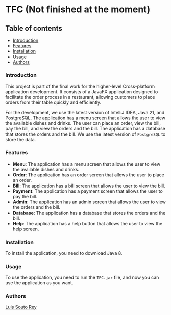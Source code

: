 TFC (Not finished at the moment)
=====================
Table of contents
---------------------
- [Introduction](#introduction)
- [Features](#features)
- [Installation](#installation)
- [Usage](#usage)
- [Authors](#authors)

### Introduction
This project is part of the final work for the higher-level Cross-platform application development. It consists of a JavaFX application designed to facilitate the order process in a restaurant, allowing customers to place orders from their table quickly and efficiently.

For the development, we use the latest version of IntelliJ IDEA, Java 21, and PostgreSQL. The application has a menu screen that allows the user to view the available dishes and drinks. The user can place an order, view the bill, pay the bill, and view the orders and the bill. The application has a database that stores the orders and the bill. We use the latest version of `PostgreSQL` to store the data.  

### Features
- **Menu**: The application has a menu screen that allows the user to view the available dishes and drinks.
- **Order**: The application has an order screen that allows the user to place an order.
- **Bill**: The application has a bill screen that allows the user to view the bill.
- **Payment**: The application has a payment screen that allows the user to pay the bill.
- **Admin**: The application has an admin screen that allows the user to view the orders and the bill.
- **Database**: The application has a database that stores the orders and the bill.
- **Help**: The application has a help button that allows the user to view the help screen.

### Installation
To install the application, you need to download Java 8.

### Usage
To use the application, you need to run the `TFC.jar` file, and now you can use the application as you want.

### Authors
[Luis Souto Rey](https://github.com/moneygamer330)
